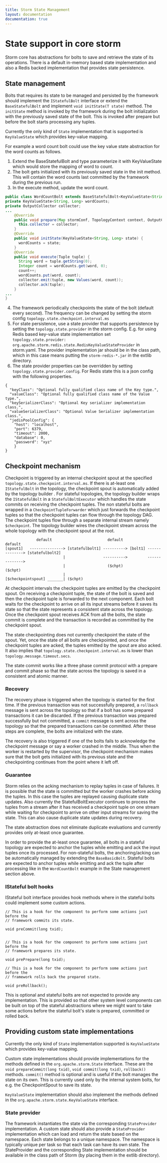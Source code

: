 ```yaml
---
title: Storm State Management
layout: documentation
documentation: true
---
```

# State support in core storm
Storm core has abstractions for bolts to save and retrieve the state of its operations. There is a default in-memory
based state implementation and also a Redis backed implementation that provides state persistence.

## State management
Bolts that requires its state to be managed and persisted by the framework should implement the `IStatefulBolt` interface or
extend the `BaseStatefulBolt` and implement `void initState(T state)` method. The `initState` method is invoked by the framework
during the bolt initialization with the previously saved state of the bolt. This is invoked after prepare but before the bolt starts
processing any tuples.

Currently the only kind of `State` implementation that is supported is `KeyValueState` which provides key-value mapping.

For example a word count bolt could use the key value state abstraction for the word counts as follows.

1. Extend the BaseStatefulBolt and type parameterize it with KeyValueState which would store the mapping of word to count.
2. The bolt gets initialized with its previously saved state in the init method. This will contain the word counts
last committed by the framework during the previous run.
3. In the execute method, update the word count.

 ```java
 public class WordCountBolt extends BaseStatefulBolt<KeyValueState<String, Long>> {
 private KeyValueState<String, Long> wordCounts;
 private OutputCollector collector;
 ...
     @Override
     public void prepare(Map stormConf, TopologyContext context, OutputCollector collector) {
       this.collector = collector;
     }
     @Override
     public void initState(KeyValueState<String, Long> state) {
       wordCounts = state;
     }
     @Override
     public void execute(Tuple tuple) {
       String word = tuple.getString(0);
       Integer count = wordCounts.get(word, 0);
       count++;
       wordCounts.put(word, count);
       collector.emit(tuple, new Values(word, count));
       collector.ack(tuple);
     }
 ...
 }
 ```
4. The framework periodically checkpoints the state of the bolt (default every second). The frequency
can be changed by setting the storm config `topology.state.checkpoint.interval.ms`
5. For state persistence, use a state provider that supports persistence by setting the `topology.state.provider` in the
storm config. E.g. for using Redis based key-value state implementation set `topology.state.provider: org.apache.storm.redis.state.RedisKeyValueStateProvider`
in storm.yaml. The provider implementation jar should be in the class path, which in this case means putting the `storm-redis-*.jar`
in the extlib directory.
6. The state provider properties can be overridden by setting `topology.state.provider.config`. For Redis state this is a
json config with the following properties.

 ```
 {
   "keyClass": "Optional fully qualified class name of the Key type.",
   "valueClass": "Optional fully qualified class name of the Value type.",
   "keySerializerClass": "Optional Key serializer implementation class.",
   "valueSerializerClass": "Optional Value Serializer implementation class.",
   "jedisPoolConfig": {
     "host": "localhost",
     "port": 6379,
     "timeout": 2000,
     "database": 0,
     "password": "xyz"
     }
 }
 ```

## Checkpoint mechanism
Checkpoint is triggered by an internal checkpoint spout at the specified `topology.state.checkpoint.interval.ms`. If there is
at-least one `IStatefulBolt` in the topology, the checkpoint spout is automatically added by the topology builder . For stateful topologies,
the topology builder wraps the `IStatefulBolt` in a `StatefulBoltExecutor` which handles the state commits on receiving the checkpoint tuples.
The non stateful bolts are wrapped in a `CheckpointTupleForwarder` which just forwards the checkpoint tuples so that the checkpoint tuples
can flow through the topology DAG. The checkpoint tuples flow through a separate internal stream namely `$checkpoint`. The topology builder
wires the checkpoint stream across the whole topology with the checkpoint spout at the root.

```
              default                         default               default
[spout1]   ---------------> [statefulbolt1] ----------> [bolt1] --------------> [statefulbolt2]
                          |                 ---------->         -------------->
                          |                   ($chpt)               ($chpt)
                          |
[$checkpointspout] _______| ($chpt)
```

At checkpoint intervals the checkpoint tuples are emitted by the checkpoint spout. On receiving a checkpoint tuple, the state of the bolt
is saved and then the checkpoint tuple is forwarded to the next component. Each bolt waits for the checkpoint to arrive on all its input
streams before it saves its state so that the state represents a consistent state across the topology. Once the checkpoint spout receives
ACK from all the bolts, the state commit is complete and the transaction is recorded as committed by the checkpoint spout.

The state checkpointing does not currently checkpoint the state of the spout. Yet, once the state of all bolts are checkpointed, and once the checkpoint tuples are acked, the tuples emitted by the spout are also acked. 
It also implies that `topology.state.checkpoint.interval.ms` is lower than `topology.message.timeout.secs`. 

The state commit works like a three phase commit protocol with a prepare and commit phase so that the state across the topology is saved
in a consistent and atomic manner.

### Recovery
The recovery phase is triggered when the topology is started for the first time. If the previous transaction was not successfully
prepared, a `rollback` message is sent across the topology so that if a bolt has some prepared transactions it can be discarded.
If the previous transaction was prepared successfully but not committed, a `commit` message is sent across the topology so that
the prepared transactions can be committed. After these steps are complete, the bolts are initialized with the state.

The recovery is also triggered if one of the bolts fails to acknowledge the checkpoint message or say a worker crashed in
the middle. Thus when the worker is restarted by the supervisor, the checkpoint mechanism makes sure that the bolt gets
initialized with its previous state and the checkpointing continues from the point where it left off.

### Guarantee
Storm relies on the acking mechanism to replay tuples in case of failures. It is possible that the state is committed
but the worker crashes before acking the tuples. In this case the tuples are replayed causing duplicate state updates.
Also currently the StatefulBoltExecutor continues to process the tuples from a stream after it has received a checkpoint
tuple on one stream while waiting for checkpoint to arrive on other input streams for saving the state. This can also cause
duplicate state updates during recovery.

The state abstraction does not eliminate duplicate evaluations and currently provides only at-least once guarantee.

In order to provide the at-least once guarantee, all bolts in a stateful topology are expected to anchor the tuples while emitting and ack the input tuples once its processed. For non-stateful bolts, the anchoring/acking can be automatically managed by extending the `BaseBasicBolt`. Stateful bolts are expected to anchor tuples while emitting and ack the tuple after processing like in the `WordCountBolt` example in the State management section above.

### IStateful bolt hooks
IStateful bolt interface provides hook methods where in the stateful bolts could implement some custom actions.

    
    // This is a hook for the component to perform some actions just before the
    // framework commits its state.
    
    void preCommit(long txid);

    
    // This is a hook for the component to perform some actions just before the
    // framework prepares its state.
    
    void prePrepare(long txid);

    // This is a hook for the component to perform some actions just before the
    // framework rolls back the prepared state.
    
    void preRollback();

This is optional and stateful bolts are not expected to provide any implementation. This is provided so that other
system level components can be built on top of the stateful abstractions where we might want to take some actions before the
stateful bolt's state is prepared, committed or rolled back.

## Providing custom state implementations
Currently the only kind of `State` implementation supported is `KeyValueState` which provides key-value mapping.

Custom state implementations should provide implementations for the methods defined in the `org.apache.storm.State` interface.
These are the `void prepareCommit(long txid)`, `void commit(long txid)`, `rollback()` methods. `commit()` method is optional
and is useful if the bolt manages the state on its own. This is currently used only by the internal system bolts,
for e.g. the CheckpointSpout to save its state.

`KeyValueState` implementation should also implement the methods defined in the `org.apache.storm.state.KeyValueState` interface.

### State provider
The framework instantiates the state via the corresponding `StateProvider` implementation. A custom state should also provide
a `StateProvider` implementation which can load and return the state based on the namespace. Each state belongs to a unique namespace.
The namespace is typically unique per task so that each task can have its own state. The StateProvider and the corresponding
State implementation should be available in the class path of Storm (by placing them in the extlib directory).
